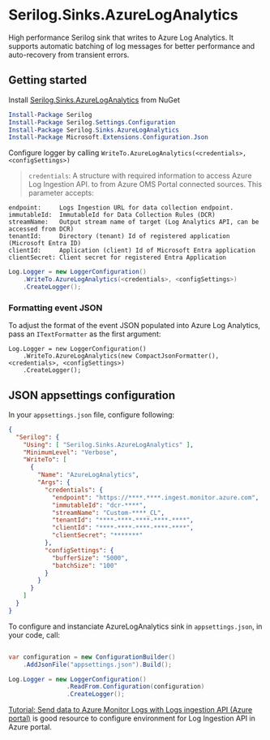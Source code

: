 # Serilog.Sinks.AzureLogAnalytics

High performance Serilog sink that writes to Azure Log Analytics. It supports automatic batching of log messages for better performance and auto-recovery from transient errors.

## Getting started

Install [Serilog.Sinks.AzureLogAnalytics](https://www.nuget.org/packages/serilog.sinks.AzureLogAnalytics) from NuGet

```PowerShell
Install-Package Serilog
Install-Package Serilog.Settings.Configuration
Install-Package Serilog.Sinks.AzureLogAnalytics
Install-Package Microsoft.Extensions.Configuration.Json

```

Configure logger by calling `WriteTo.AzureLogAnalytics(<credentials>, <configSettings>)`

> `credentials`: A structure with required information to access Azure Log Ingestion API. to  from Azure OMS Portal connected sources. This parameter accepts:

```
endpoint:     Logs Ingestion URL for data collection endpoint.
immutableId:  ImmutableId for Data Collection Rules (DCR)
streamName:   Output stream name of target (Log Analytics API, can be accessed from DCR)
tenantId:     Directory (tenant) Id of registered application (Microsoft Entra ID)
clientId:     Application (client) Id of Microsoft Entra application
clientSecret: Client secret for registered Entra Application  
```
>

```C#
Log.Logger = new LoggerConfiguration()
    .WriteTo.AzureLogAnalytics(<credentials>, <configSettings>)
    .CreateLogger();
```

### Formatting event JSON

To adjust the format of the event JSON populated into Azure Log Analytics, pass an `ITextFormatter` as the first argument:
```
Log.Logger = new LoggerConfiguration()
    .WriteTo.AzureLogAnalytics(new CompactJsonFormatter(), <credentials>, <configSettings>)
    .CreateLogger();
```

## JSON appsettings configuration


In your `appsettings.json` file, configure following:

```JSON
{
  "Serilog": {
    "Using": [ "Serilog.Sinks.AzureLogAnalytics" ],
    "MinimumLevel": "Verbose",
    "WriteTo": [
      {
        "Name": "AzureLogAnalytics",
        "Args": {
          "credentials": {
            "endpoint": "https://****.****.ingest.monitor.azure.com",
            "immutableId": "dcr-****",
            "streamName": "Custom-****_CL",
            "tenantId": "****-****-****-****-****",
            "clientId": "****-****-****-****-****",
            "clientSecret": "*******"
          },
          "configSettings": {
            "bufferSize": "5000",
            "batchSize": "100"
          }
        }
      }
    ]
  }
}
```

To configure and instanciate AzureLogAnalytics sink in `appsettings.json`, in your code, call:

```C#

var configuration = new ConfigurationBuilder()
    .AddJsonFile("appsettings.json").Build();

Log.Logger = new LoggerConfiguration()
                .ReadFrom.Configuration(configuration)
                .CreateLogger();
```

[Tutorial: Send data to Azure Monitor Logs with Logs ingestion API (Azure portal)](https://learn.microsoft.com/en-us/azure/azure-monitor/logs/tutorial-logs-ingestion-portal) is good resource to configure environment for Log Ingestion API in Azure portal.
